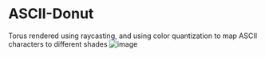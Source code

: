 # ASCII-Donut

Torus rendered using raycasting, and using color quantization to map ASCII characters to different shades
![image](https://github.com/user-attachments/assets/011229d2-5a81-4562-8ad6-46b5cb39b3e0)
